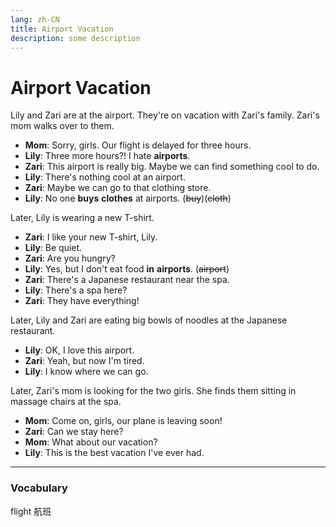 ```yaml
---
lang: zh-CN
title: Airport Vacation
description: some description
---
```


# Airport Vacation

Lily and Zari are at the airport. They're on vacation with Zari's family. Zari's mom walks over to them.

- **Mom**: Sorry, girls. Our flight is delayed for three hours.
- **Lily**: Three more hours?! I hate **airports**.
- **Zari**: This airport is really big. Maybe we can find something cool to do.
- **Lily**: There's nothing cool at an airport.
- **Zari**: Maybe we can go to that clothing store.
- **Lily**: No one **buys** **clothes** at airports. (~~buy~~)(~~cloth~~)

Later, Lily is wearing a new T-shirt.

- **Zari**: I like your new T-shirt, Lily.
- **Lily**: Be quiet.
- **Zari**: Are you hungry?
- **Lily**: Yes, but I don't eat food **in** **airports**. (~~airport~~)
- **Zari**: There's a Japanese restaurant near the spa.
- **Lily**: There's a spa here?
- **Zari**: They have everything!

Later, Lily and Zari are eating big bowls of noodles at the Japanese restaurant.

- **Lily**: OK, I love this airport.
- **Zari**: Yeah, but now I'm tired.
- **Lily**: I know where we can go.

Later, Zari's mom is looking for the two girls. She finds them sitting in massage chairs at the spa.

- **Mom**: Come on, girls, our plane is leaving soon!
- **Zari**: Can we stay here?
- **Mom**: What about our vacation?
- **Lily**: This is the best vacation I've ever had.

---

### Vocabulary

flight 航班
